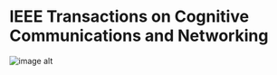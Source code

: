 # IEEE Transactions on Cognitive Communications and Networking 
![image alt]([https://github.com/muntasirmahmud1/Joint_Channel_Equalization_Symbol_Detection/blob/95f5f7bdf6415b1def4a2db4dd84faf6f8d1f0e6/Images/Paper_screenshot.png](https://github.com/muntasirmahmud1/Hyperspectral-Imaging/blob/03c106fbe75a78ea3d82b6e12a6cafd38a108619/Image/framework.png))

